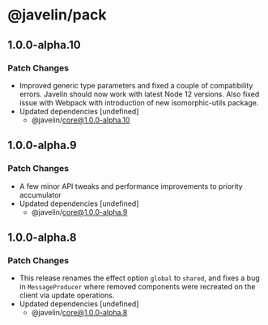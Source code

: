 # @javelin/pack

## 1.0.0-alpha.10

### Patch Changes

- Improved generic type parameters and fixed a couple of compatibility errors. Javelin should now work with latest Node 12 versions. Also fixed issue with Webpack with introduction of new isomorphic-utils package.
- Updated dependencies [undefined]
  - @javelin/core@1.0.0-alpha.10

## 1.0.0-alpha.9

### Patch Changes

- A few minor API tweaks and performance improvements to priority accumulator
- Updated dependencies [undefined]
  - @javelin/core@1.0.0-alpha.9

## 1.0.0-alpha.8

### Patch Changes

- This release renames the effect option `global` to `shared`, and fixes a bug in `MessageProducer` where removed components were recreated on the client via update operations.
- Updated dependencies [undefined]
  - @javelin/core@1.0.0-alpha.8

